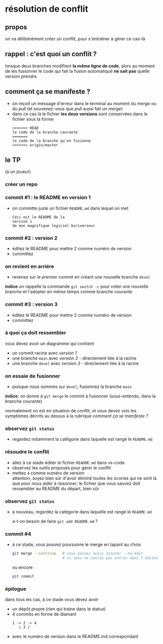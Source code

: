 # résolution de conflit


## propos

on va délibérément créer un conflit, pour s'entraîner à gérer ce cas-là


## rappel : c'est quoi un conflit ?

lorsque deux branches modifient **la même ligne de code**, alors au moment de les fusionner le code qui fait la fusion automatique **ne sait pas** quelle version prendre


## comment ça se manifeste ?

* on reçoit un message d'erreur dans le terminal au moment du *merge* ou du *pull* (et souvenez-vous que *pull* aussi fait un *merge*)
* dans ce cas là le fichier **les deux versions** sont conservées dans le fichier sous la forme
    ```text
    <<<<<<< HEAD
    le code de la branche courante
    =======
    le code de la branche qu'on fusionne
    >>>>>>> origin/master
    ```


## le TP

(à un joueur)

### créer un repo


### commit #1 : le README en version 1

* on committe juste un fichier `README.md` dans lequel on met

    ```text
    Ceci est le README de la
    version 1
    de mon magnifique logiciel buriverseur
    ```


### commit #2 : version 2

* éditez le README pour mettre 2 comme numéro de version  
* committez


### on revient en arriére

* revenez sur le premier commit en créant une nouvelle branche `devel`

**indice** on rappelle la commande `git switch -c` pour créer une nouvelle branche et l'adopter en même temps comme branche courante


### commit #3 : version 3

* éditez le README pour mettre 2 comme numéro de version  
* committez


### à quoi ça doit ressembler

vous devez avoir un diagramme qui contient 
* un commit racine avec *version 1*
* une branche `main` avec *version 2* -  directement liée à la racine
* une branche `devel` avec *version 3* - directement liée à la racine


### on essaie de fusionner

* puisque nous sommes sur `devel`, fusionnez la branche `main`

**indice**: on donne à `git merge` le commit à fusionner (sous-entendu, dans la branche courante)

normalement on est en situation de conflit, et vous devez vois les symptômes décrits au dessus à la rubrique *comment ça se manifeste ?*


### observez `git status`

* regardez notamment la catégorie dans laquelle est rangé le `README.md`


### résoudre le conflit

* allez à ce stade éditer le fichier `README.md` dans vs-code
* observez les outils proposés pour gérer le conflit
* mettez `4` comme numéro de version  
  attention, soyez bien sûr d'avoir éliminé toutes les scories qui ne sont là
  que pour nous aider à raisonner; le fichier que vous sauvez doit ressembler au
  README du départ, bien sûr


### observez `git status`

* à nouveau, regsrdez la catégorie dans laquelle est rangé le `README.md`

  a-t-on besoin de faire `git add README.md` ?


### commit #4

* à ce stade, vous pouvez poursuivre le merge en tapant au choix

  ```bash
  git merge --continue   # vous pouvez aussi ajouter --no-edit 
                         # si vous ne voulez pas entrer dans l'éditeur
  ```

  ou encore

  ```bash
  git commit
  ```


### épilogue

dans tous les cas, à ce stade vous devez avoir

* un dépôt propre (rien qui traine dans le status)
* 4 commits en forme de diamant
  ```text
  1 -> 2 -> 4
     \ 3 /
  ```
* avec le numéro de version dans le README.md correspondant
